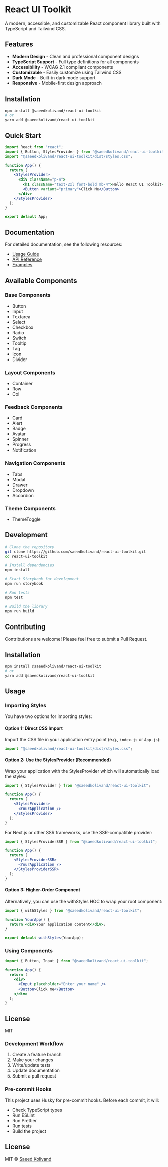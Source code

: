 # React UI Toolkit

A modern, accessible, and customizable React component library built with TypeScript and Tailwind CSS.

## Features

- **Modern Design** - Clean and professional component designs
- **TypeScript Support** - Full type definitions for all components
- **Accessibility** - WCAG 2.1 compliant components
- **Customizable** - Easily customize using Tailwind CSS
- **Dark Mode** - Built-in dark mode support
- **Responsive** - Mobile-first design approach

## Installation

```bash
npm install @saeedkolivand/react-ui-toolkit
# or
yarn add @saeedkolivand/react-ui-toolkit
```

## Quick Start

```jsx
import React from "react";
import { Button, StylesProvider } from "@saeedkolivand/react-ui-toolkit";
import "@saeedkolivand/react-ui-toolkit/dist/styles.css";

function App() {
  return (
    <StylesProvider>
      <div className="p-4">
        <h1 className="text-2xl font-bold mb-4">Hello React UI Toolkit</h1>
        <Button variant="primary">Click Me</Button>
      </div>
    </StylesProvider>
  );
}

export default App;
```

## Documentation

For detailed documentation, see the following resources:

- [Usage Guide](./docs/usage-guide.md)
- [API Reference](./docs/api-reference.md)
- [Examples](./examples/README.md)

## Available Components

### Base Components

- Button
- Input
- Textarea
- Select
- Checkbox
- Radio
- Switch
- Tooltip
- Tag
- Icon
- Divider

### Layout Components

- Container
- Row
- Col

### Feedback Components

- Card
- Alert
- Badge
- Avatar
- Spinner
- Progress
- Notification

### Navigation Components

- Tabs
- Modal
- Drawer
- Dropdown
- Accordion

### Theme Components

- ThemeToggle

## Development

```bash
# Clone the repository
git clone https://github.com/saeedkolivand/react-ui-toolkit.git
cd react-ui-toolkit

# Install dependencies
npm install

# Start Storybook for development
npm run storybook

# Run tests
npm test

# Build the library
npm run build
```

## Contributing

Contributions are welcome! Please feel free to submit a Pull Request.

## Installation

```bash
npm install @saeedkolivand/react-ui-toolkit
# or
yarn add @saeedkolivand/react-ui-toolkit
```

## Usage

### Importing Styles

You have two options for importing styles:

#### Option 1: Direct CSS Import

Import the CSS file in your application entry point (e.g., `index.js` or `App.js`):

```javascript
import "@saeedkolivand/react-ui-toolkit/dist/styles.css";
```

#### Option 2: Use the StylesProvider (Recommended)

Wrap your application with the StylesProvider which will automatically load the styles:

```jsx
import { StylesProvider } from "@saeedkolivand/react-ui-toolkit";

function App() {
  return (
    <StylesProvider>
      <YourApplication />
    </StylesProvider>
  );
}
```

For Next.js or other SSR frameworks, use the SSR-compatible provider:

```jsx
import { StylesProviderSSR } from "@saeedkolivand/react-ui-toolkit";

function App() {
  return (
    <StylesProviderSSR>
      <YourApplication />
    </StylesProviderSSR>
  );
}
```

#### Option 3: Higher-Order Component

Alternatively, you can use the withStyles HOC to wrap your root component:

```jsx
import { withStyles } from "@saeedkolivand/react-ui-toolkit";

function YourApp() {
  return <div>Your application content</div>;
}

export default withStyles(YourApp);
```

### Using Components

```jsx
import { Button, Input } from "@saeedkolivand/react-ui-toolkit";

function App() {
  return (
    <div>
      <Input placeholder="Enter your name" />
      <Button>Click me</Button>
    </div>
  );
}
```

## License

MIT

### Development Workflow

1. Create a feature branch
2. Make your changes
3. Write/update tests
4. Update documentation
5. Submit a pull request

### Pre-commit Hooks

This project uses Husky for pre-commit hooks. Before each commit, it will:

- Check TypeScript types
- Run ESLint
- Run Prettier
- Run tests
- Build the project

## License

MIT © [Saeed Kolivand](https://github.com/saeedkolivand)
